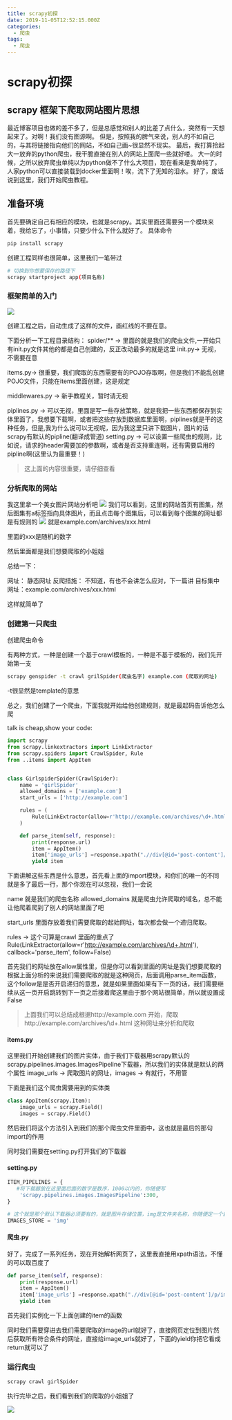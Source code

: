```yaml
---
title: scrapy初探
date: 2019-11-05T12:52:15.000Z
categories:
  - 爬虫
tags:
  - 爬虫
---
```


# scrapy初探

## scrapy 框架下爬取网站图片思想

最近博客项目也做的差不多了，但是总感觉和别人的比差了点什么，突然有一天想起来了。对啊！我们没有图源啊。 但是，按照我的脾气来说，别人的不如自己的，与其将链接指向他们的网站，不如自己画\~很显然不现实。 最后，我打算拾起大一放弃的python爬虫，我干脆直接在别人的网站上面爬一些就好喽。 大一的时候，之所以放弃爬虫单纯以为python做不了什么大项目，现在看来是我单纯了，人家python可以直接装载到docker里面啊！唉，流下了无知的泪水。 好了，废话说到这里，我们开始爬虫教程。

## 准备环境

首先要确定自己有相应的模块，也就是scrapy。其实里面还需要另一个模块来着，我给忘了，小事情，只要少什么下什么就好了。 具体命令

```bash
pip install scrapy
```

创建工程同样也很简单，这里我们一笔带过

```bash
# 切换到你想要保存的路径下
scrapy startproject app(项目名称)
```

### 框架简单的入门

![](https://s2.ax1x.com/2019/11/05/MpG64H.png)

创建工程之后，自动生成了这样的文件，画红线的不要在意。

下面分析一下工程目录结构： spider/\*\* -> 里面的就是我们的爬虫文件,一开始只有init.py文件其他的都是自己创建的，反正改动最多的就是这里 init.py-> 无视，不需要在意

items.py-> 很重要，我们爬取的东西需要有的POJO存取啊，但是我们不能乱创建POJO文件，只能在items里面创建，这是规定

middlewares.py -> 新手教程关，暂时请无视

piplines.py -> 可以无视，里面是写一些存放策略，就是我把一些东西都保存到实体里面了，我想要下载啊，或者把这些存放到数据库里面啊，piplines就是干的这种任务，但是,我为什么说可以无视呢，因为我这里只讲下载图片，图片的话scrapy有默认的pipline(翻译成管道) setting.py -> 可以设置一些爬虫的规则，比如说，请求的header需要加的参数啊，或者是否支持重连啊，还有需要启用的pipline啊(这里认为最重要！)

> 这上面的内容很重要，请仔细查看

### 分析爬取的网站

我这里拿一个美女图片网站分析吧 ![](https://s2.ax1x.com/2019/11/05/MpUPw6.png) 我们可以看到，这里的网站首页有图集，然后图集有a标签指向具体图片，而且点击每个图集后，可以看到每个图集的网址都是有规则的 ![](https://s2.ax1x.com/2019/11/05/MpUDtU.png) 就是example.com/archives/xxx.html

里面的xxx是随机的数字

然后里面都是我们想要爬取的小姐姐

总结一下：

网址： 静态网址 反爬措施： 不知道，有也不会讲怎么应对，下一篇讲 目标集中网址：example.com/archives/xxx.html

这样就简单了

### 创建第一只爬虫

创建爬虫命令

有两种方式，一种是创建一个基于crawl模板的，一种是不基于模板的，我们先开始第一支

```bash
scrapy genspider -t crawl grilSpider(爬虫名字) example.com (爬取的网址)
```

\-t很显然是template的意思

总之，我们创建了一个爬虫，下面我就开始给他创建规则，就是最起码告诉他怎么爬

talk is cheap,show your code:

```python
import scrapy
from scrapy.linkextractors import LinkExtractor
from scrapy.spiders import CrawlSpider, Rule
from ..items import AppItem


class GirlspiderSpider(CrawlSpider):
    name = 'girlSpider'
    allowed_domains = ['example.com']
    start_urls = ['http://example.com']

    rules = (
        Rule(LinkExtractor(allow=r'http://example.com/archives/\d+.html'), callback='parse_item', follow=False),
    )

    def parse_item(self, response):
        print(response.url)
        item = AppItem()
        item['image_urls'] =response.xpath(".//div[@id='post-content']/p/img/@src").extract()
        yield item
```

下面讲解这些东西是什么意思，首先看上面的import模块，和你们的唯一的不同就是多了最后一行，那个你现在可以忽视，我们一会说

name 就是我们的爬虫名称 allowed\_domains 就是爬虫允许爬取的域名，总不能让他爬着爬到了别人的网站里面了吧

start\_urls 里面存放着我们需要爬取的起始网址，每次都会做一个递归爬取。

rules -> 这个可算是crawl 里面的重点了 Rule(LinkExtractor(allow=r'http://example.com/archives/\d+.html'), callback='parse\_item', follow=False)

首先我们的网址放在allow属性里，但是你可以看到里面的网址是我们想要爬取的 根据上面分析的来说我们需要爬取的就是这种网页，后面调用parse\_item函数，这个follow是是否开启递归的意思，就是如果里面如果有下一页的话，我们需要继续从这一页开启跳转到下一页之后接着爬这里由于那个网站很简单，所以就设置成False

> 上面我们可以总结成根据http://example.com 开始，爬取http://example.com/archives/\d+.html 这种网址来分析和爬取

#### items.py

这里我们开始创建我们的图片实体，由于我们下载器用scrapy默认的 scrapy.pipelines.images.ImagesPipeline下载器，所以我们的实体就是默认的两个属性 image\_urls -> 爬取图片的网址，images -> 有就行，不用管

下面是我们这个爬虫需要用到的实体类

```python
class AppItem(scrapy.Item):
    image_urls = scrapy.Field()
    images = scrapy.Field()
```

然后我们将这个方法引入到我们的那个爬虫文件里面中，这也就是最后的那句import的作用

同时我们需要在setting.py打开我们的下载器

#### setting.py

```python
ITEM_PIPELINES = {
   #将下载器放在这里面后面的数字是数序，1000以内的，你随便写
    'scrapy.pipelines.images.ImagesPipeline':300,
}

# 这个就是那个默认下载器必须要有的，就是图片存储位置，img是文件夹名称，你随便定一个就好
IMAGES_STORE = 'img'
```

#### 爬虫.py

好了，完成了一系列任务，现在开始解析网页了，这里我直接用xpath语法，不懂的可以取百度了

```python
def parse_item(self, response):
    print(response.url)
    item = AppItem()
    item['image_urls'] =response.xpath(".//div[@id='post-content']/p/img/@src").extract()
    yield item
```

首先我们实例化一下上面创建的item的函数

同时我们需要穿进去我们需要爬取的image的url就好了，直接网页定位到图片然后获取所有符合条件的网址，直接给image\_urls就好了，下面的yield你把它看成return就可以了

### 运行爬虫

```bash
scrapy crawl girlSpider
```

执行完毕之后，我们看到我们的爬取的小姐姐了

![](https://s2.ax1x.com/2019/11/05/Mpw73F.png)
